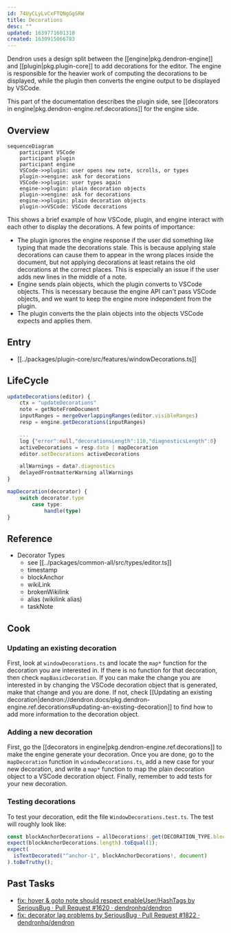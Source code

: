 ```yaml
---
id: 74UyCLyLvCxFTQNgGgSRW
title: Decorations
desc: ""
updated: 1639771601310
created: 1630915066783
---
```


Dendron uses a design split between the [[engine|pkg.dendron-engine]] and
[[plugin|pkg.plugin-core]] to add decorations for the editor. The engine is
responsible for the heavier work of computing the decorations to be displayed,
while the plugin then converts the engine output to be displayed by VSCode.

This part of the documentation describes the plugin side, see [[decorators in engine|pkg.dendron-engine.ref.decorations]]
for the engine side.

## Overview

```mermaid
sequenceDiagram
    participant VSCode
    participant plugin
    participant engine
    VSCode->>plugin: user opens new note, scrolls, or types
    plugin->>engine: ask for decorations
    VSCode->>plugin: user types again
    engine->>plugin: plain decoration objects
    plugin->>engine: ask for decorations
    engine->>plugin: plain decoration objects
    plugin->>VSCode: VSCode decorations
```

This shows a brief example of how VSCode, plugin, and engine interact with each
other to display the decorations. A few points of importance:

- The plugin ignores the engine response if the user did something like typing that made the decorations stale. This is because applying stale decorations can cause them to appear in the wrong places inside the document, but not applying decorations at least retains the old decorations at the correct places. This is especially an issue if the user adds new lines in the middle of a note.
- Engine sends plain objects, which the plugin converts to VSCode objects. This is necessary because the engine API can't pass VSCode objects, and we want to keep the engine more independent from the plugin.
- The plugin converts the the plain objects into the objects VSCode expects and applies them.

## Entry

- [[../packages/plugin-core/src/features/windowDecorations.ts]]

## LifeCycle

```ts
updateDecorations(editor) {
    ctx = "updateDecorations"
    note = getNoteFromDocument
    inputRanges = mergeOverlappingRanges(editor.visibleRanges)
    resp = engine.getDecorations(inputRanges)

    ...
    log {"error":null,"decorationsLength":110,"diagnosticsLength":0}
    activeDecorations = resp.data | mapDecoration
    editor.setDecorations activeDecorations

    allWarnings = data?.diagnostics
    delayedFrontmatterWarning allWarnings
}

mapDecoration(decorator) {
    switch decorator.type
        case type:
            handle(type)
}
```

## Reference

- Decorator Types
  - see [[../packages/common-all/src/types/editor.ts]]
  - timestamp
  - blockAnchor
  - wikiLink
  - brokenWikilink
  - alias (wikilink alias)
  - taskNote

## Cook

### Updating an existing decoration

First, look at `windowDecorations.ts` and locate the `map*` function for the
decoration you are interested in. If there is no function for that decoration,
then check `mapBasicDecoration`. If you can make the change you are interested
in by changing the VSCode decoration object that is generated, make that change
and you are done. If not, check [[Updating an existing decoration|dendron://dendron.docs/pkg.dendron-engine.ref.decorations#updating-an-existing-decoration]]
to find how to add more information to the decoration object.

### Adding a new decoration

First, go the [[decorators in engine|pkg.dendron-engine.ref.decorations]] to
make the engine generate your decoration. Once you are done, go to the
`mapDecoration` function in `windowDecorations.ts`, add a new case for your new
decoration, and write a `map*` function to map the plain decoration object to a
VSCode decoration object. Finally, remember to add tests for your new decoration.

### Testing decorations

To test your decoration, edit the file `WindowDecorations.test.ts`. The test
will roughly look like:

```ts
const blockAnchorDecorations = allDecorations!.get(DECORATION_TYPE.blockAnchor);
expect(blockAnchorDecorations.length).toEqual(1);
expect(
  isTextDecorated("^anchor-1", blockAnchorDecorations!, document)
).toBeTruthy();
```

## Past Tasks

- [fix: hover & goto note should respect enableUser/HashTags by SeriousBug · Pull Request #1620 · dendronhq/dendron](https://github.com/dendronhq/dendron/pull/1620)
- [fix: decorator lag problems by SeriousBug · Pull Request #1822 · dendronhq/dendron](https://github.com/dendronhq/dendron/pull/1822)
